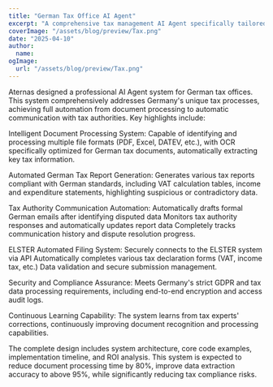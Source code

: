 ```yaml
---
title: "German Tax Office AI Agent"
excerpt: "A comprehensive tax management AI Agent specifically tailored for German tax offices, capable of automatically processing documents, generating reports, communicating with tax authorities, and completing tax filings. This system will significantly improve the efficiency of tax offices, reduce human errors, and ensure tax compliance."
coverImage: "/assets/blog/preview/Tax.png"
date: "2025-04-10"
author:
  name:
ogImage:
  url: "/assets/blog/preview/Tax.png"
---
```


Aternas designed a professional AI Agent system for German tax offices. This system comprehensively addresses Germany's unique tax processes, achieving full automation from document processing to automatic communication with tax authorities.
Key highlights include:

Intelligent Document Processing System: 
Capable of identifying and processing multiple file formats (PDF, Excel, DATEV, etc.), with OCR specifically optimized for German tax documents, automatically extracting key tax information.

Automated German Tax Report Generation: 
Generates various tax reports compliant with German standards, including VAT calculation tables, income and expenditure statements, highlighting suspicious or contradictory data.

Tax Authority Communication Automation:
Automatically drafts formal German emails after identifying disputed data Monitors tax authority responses and automatically updates report data Completely tracks communication history and dispute resolution progress.


ELSTER Automated Filing System:
Securely connects to the ELSTER system via API Automatically completes various tax declaration forms (VAT, income tax, etc.) Data validation and secure submission management.


Security and Compliance Assurance: 
Meets Germany's strict GDPR and tax data processing requirements, including end-to-end encryption and access audit logs.

Continuous Learning Capability: 
The system learns from tax experts' corrections, continuously improving document recognition and processing capabilities.

The complete design includes system architecture, core code examples, implementation timeline, and ROI analysis. This system is expected to reduce document processing time by 80%, improve data extraction accuracy to above 95%, while significantly reducing tax compliance risks.
